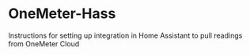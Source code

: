 # OneMeter-Hass
Instructions for setting up integration in Home Assistant to pull readings from OneMeter Cloud
